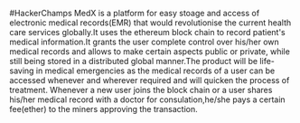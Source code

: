 #HackerChamps
MedX is a platform for easy stoage and access of electronic medical records(EMR) that would revolutionise the current health care services globally.It uses the ethereum block chain to record patient's medical information.It grants the user complete control over his/her own medical records and allows to make certain aspects public or private, while still being stored in a distributed global manner.The product will be life-saving in medical emergencies as the medical records of a user can be accessed whenever and wherever required and will quicken the process of treatment.
Whenever a new user joins the block chain or a user shares his/her medical record with a doctor for consulation,he/she pays a certain fee(ether) to the miners approving the transaction.
